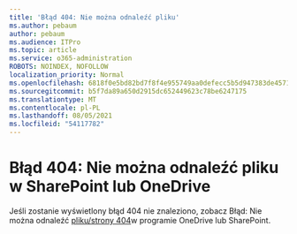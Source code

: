 ```yaml
---
title: 'Błąd 404: Nie można odnaleźć pliku'
ms.author: pebaum
author: pebaum
ms.audience: ITPro
ms.topic: article
ms.service: o365-administration
ROBOTS: NOINDEX, NOFOLLOW
localization_priority: Normal
ms.openlocfilehash: 6818f0e5bd82bd7f8f4e955749aa0defecc5b5d947383de4571c23a4bd316497
ms.sourcegitcommit: b5f7da89a650d2915dc652449623c78be6247175
ms.translationtype: MT
ms.contentlocale: pl-PL
ms.lasthandoff: 08/05/2021
ms.locfileid: "54117782"
---
```

# <a name="error-404-file-not-found-in-sharepoint-or-onedrive"></a>Błąd 404: Nie można odnaleźć pliku w SharePoint lub OneDrive

Jeśli zostanie wyświetlony błąd 404 nie znaleziono, zobacz Błąd: Nie można odnaleźć [pliku/strony 404](/sharepoint/troubleshoot/administration/error-404-onedrive-sharepoint)w programie OneDrive lub SharePoint.